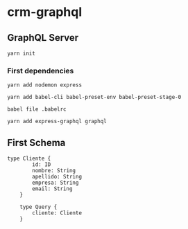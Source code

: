 # crm-graphql
## GraphQL Server
```
yarn init
```
### First dependencies
```
yarn add nodemon express
```
```
yarn add babel-cli babel-preset-env babel-preset-stage-0
```
```
babel file .babelrc
```
```
yarn add express-graphql graphql
```
## First Schema
```
type Cliente {
        id: ID
        nombre: String
        apellido: String
        empresa: String
        email: String
    }

    type Query {
        cliente: Cliente
    }
```